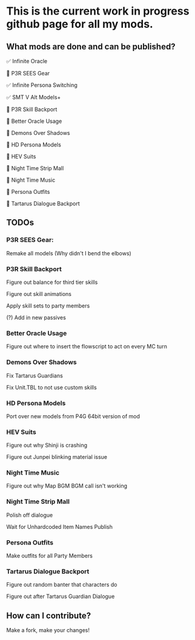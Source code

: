 # This is the current work in progress github page for all my mods.

## What mods are done and can be published?

✅ Infinite Oracle

🔲 P3R SEES Gear

✅ Infinite Persona Switching

✅ SMT V Alt Models+

🔲 P3R Skill Backport

🔲 Better Oracle Usage

🔲 Demons Over Shadows

🔲 HD Persona Models

🔲 HEV Suits

🔲 Night Time Strip Mall

🔲 Night Time Music

🔲 Persona Outfits

🔲 Tartarus Dialogue Backport


## TODOs

### P3R SEES Gear:

Remake all models (Why didn't I bend the elbows)

### P3R Skill Backport

Figure out balance for third tier skills

Figure out skill animations

Apply skill sets to party members

(?) Add in new passives


### Better Oracle Usage

Figure out where to insert the flowscript to act on every MC turn


### Demons Over Shadows

Fix Tartarus Guardians

Fix Unit.TBL to not use custom skills


### HD Persona Models

Port over new models from P4G 64bit version of mod


### HEV Suits

Figure out why Shinji is crashing

Figure out Junpei blinking material issue


### Night Time Music

Figure out why Map BGM BGM call isn't working


### Night Time Strip Mall

Polish off dialogue

Wait for Unhardcoded Item Names Publish


### Persona Outfits

Make outfits for all Party Members


### Tartarus Dialogue Backport

Figure out random banter that characters do

Figure out after Tartarus Guardian Dialogue


## How can I contribute?

Make a fork, make your changes!